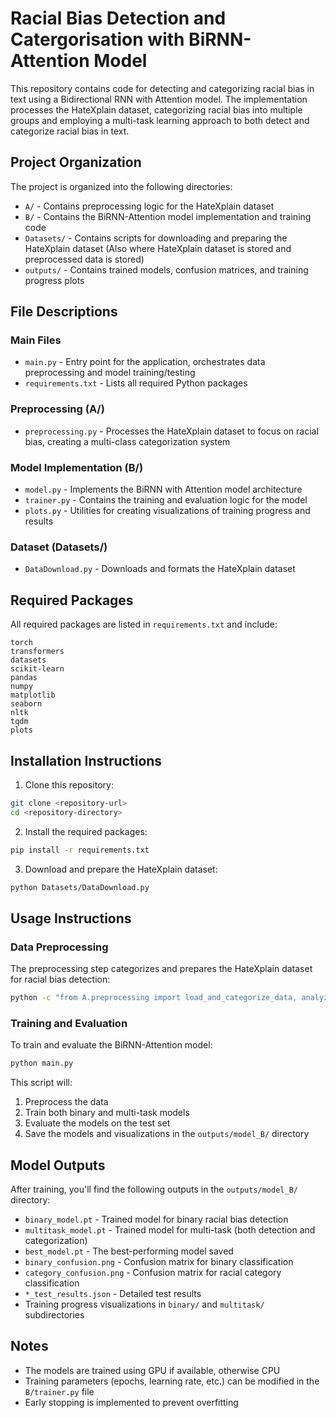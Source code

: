 # Racial Bias Detection and Catergorisation with BiRNN-Attention Model

This repository contains code for detecting and categorizing racial bias in text using a Bidirectional RNN with Attention model. The implementation processes the HateXplain dataset, categorizing racial bias into multiple groups and employing a multi-task learning approach to both detect and categorize racial bias in text.

## Project Organization

The project is organized into the following directories:

- `A/` - Contains preprocessing logic for the HateXplain dataset
- `B/` - Contains the BiRNN-Attention model implementation and training code
- `Datasets/` - Contains scripts for downloading and preparing the HateXplain dataset (Also where HateXplain dataset is stored and preprocessed data is stored)
- `outputs/` - Contains trained models, confusion matrices, and training progress plots

## File Descriptions

### Main Files
- `main.py` - Entry point for the application, orchestrates data preprocessing and model training/testing
- `requirements.txt` - Lists all required Python packages

### Preprocessing (A/)
- `preprocessing.py` - Processes the HateXplain dataset to focus on racial bias, creating a multi-class categorization system

### Model Implementation (B/)
- `model.py` - Implements the BiRNN with Attention model architecture
- `trainer.py` - Contains the training and evaluation logic for the model
- `plots.py` - Utilities for creating visualizations of training progress and results

### Dataset (Datasets/)
- `DataDownload.py` - Downloads and formats the HateXplain dataset

## Required Packages

All required packages are listed in `requirements.txt` and include:

```
torch
transformers
datasets
scikit-learn
pandas
numpy
matplotlib
seaborn
nltk
tqdm
plots
```

## Installation Instructions

1. Clone this repository:
```bash
git clone <repository-url>
cd <repository-directory>
```

2. Install the required packages:
```bash
pip install -r requirements.txt
```

3. Download and prepare the HateXplain dataset:
```bash
python Datasets/DataDownload.py
```

## Usage Instructions

### Data Preprocessing

The preprocessing step categorizes and prepares the HateXplain dataset for racial bias detection:

```bash
python -c "from A.preprocessing import load_and_categorize_data, analyze_categories, process_for_multi_class_modeling; all_data, balanced_data = load_and_categorize_data(); analyze_categories(balanced_data); process_for_multi_class_modeling(balanced_data)"
```

### Training and Evaluation

To train and evaluate the BiRNN-Attention model:

```bash
python main.py
```

This script will:
1. Preprocess the data
2. Train both binary and multi-task models
3. Evaluate the models on the test set
4. Save the models and visualizations in the `outputs/model_B/` directory

## Model Outputs

After training, you'll find the following outputs in the `outputs/model_B/` directory:

- `binary_model.pt` - Trained model for binary racial bias detection
- `multitask_model.pt` - Trained model for multi-task (both detection and categorization)
- `best_model.pt` - The best-performing model saved
- `binary_confusion.png` - Confusion matrix for binary classification
- `category_confusion.png` - Confusion matrix for racial category classification
- `*_test_results.json` - Detailed test results
- Training progress visualizations in `binary/` and `multitask/` subdirectories

## Notes

- The models are trained using GPU if available, otherwise CPU
- Training parameters (epochs, learning rate, etc.) can be modified in the `B/trainer.py` file
- Early stopping is implemented to prevent overfitting
